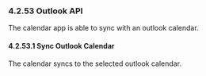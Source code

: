 ### 4.2.53 Outlook API

The calendar app is able to sync with an outlook calendar.


#### 4.2.53.1 Sync Outlook Calendar

The calendar syncs to the selected outlook calendar.




